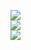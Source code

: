 ![](https://github-readme-stats.vercel.app/api?username=ewgsta&theme=dark&hide_border=false&include_all_commits=false&count_private=false)<br/>
![](https://github-readme-streak-stats.herokuapp.com/?user=ewgsta&theme=dark&hide_border=false)<br/>
![](https://github-readme-stats.vercel.app/api/top-langs/?username=ewgsta&theme=dark&hide_border=false&include_all_commits=false&count_private=false&layout=compact)
